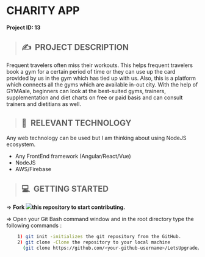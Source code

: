 # **CHARITY APP**

**Project ID: 13**
>## ✍&nbsp; PROJECT DESCRIPTION
Frequent travelers often miss their workouts. This helps frequent travelers book a gym for a certain period of time or they can use up the card provided by us in the gym which has tied up with us. Also, this is a platform which connects all the gyms which are available in-out city. With the help of GYMAale, beginners can look at the best-suited gyms, trainers, supplementation and diet charts on free or paid basis and can consult trainers and dietitians as well.

>## 📂&nbsp; RELEVANT TECHNOLOGY
Any web technology can be used but I am thinking about using NodeJS ecosystem.

* Any FrontEnd framework (Angular/React/Vue)
* NodeJS
* AWS/Firebase

>## 💻&nbsp; GETTING STARTED

=> **Fork <a href="https://github.com/LetsUpgrade/CHARITY-APP"><img src="https://img.icons8.com/ios/24/000000/code-fork.png"></a>this repository to start contributing.**

=> Open your Git Bash command window and in the root directory type the following commands :
```bash
    1) git init -initializes the git repository from the GitHub. 
    2) git clone -Clone the repository to your local machine
      (git clone https://github.com/<your-github-username>/LetsUpgrade/CHARITY-APP.git)
```    
